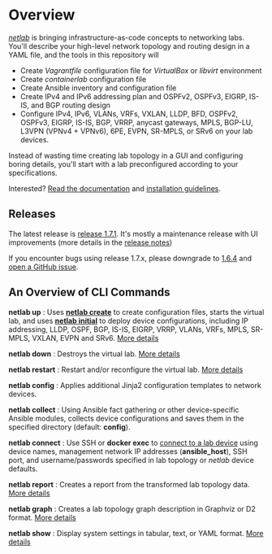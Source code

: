 # Overview

*[netlab](https://netlab.tools)* is bringing infrastructure-as-code concepts to networking labs. You'll describe your high-level network topology and routing design in a YAML file, and the tools in this repository will

* Create *Vagrantfile* configuration file for *VirtualBox* or *libvirt* environment
* Create *containerlab* configuration file
* Create Ansible inventory and configuration file
* Create IPv4 and IPv6 addressing plan and OSPFv2, OSPFv3, EIGRP, IS-IS, and BGP routing design
* Configure IPv4, IPv6, VLANs, VRFs, VXLAN, LLDP, BFD, OSPFv2, OSPFv3, EIGRP, IS-IS, BGP, VRRP, anycast gateways, MPLS, BGP-LU, L3VPN (VPNv4 + VPNv6), 6PE, EVPN, SR-MPLS, or SRv6 on your lab devices.

Instead of wasting time creating lab topology in a GUI and configuring boring details, you'll start with a lab preconfigured according to your specifications.

Interested? [Read the documentation](https://netlab.tools) and [installation guidelines](https://netlab.tools/install/).

## Releases

The latest release is [release 1.7.1](https://github.com/ipspace/netlab/releases/tag/release_1.7.1). It's mostly a maintenance release with UI improvements (more details in the [release notes](https://netlab.tools/release/))

If you encounter bugs using release 1.7.x, please downgrade to [1.6.4](https://github.com/ipspace/netlab/releases/tag/release_1.6.4) and [open a GitHub issue](https://github.com/ipspace/netlab/issues).
<!--
It contains [numerous new features](https://netlab.tools/release/1.6/) that might have a few bugs. Should you encounter one of those creatures, please open a GitHub issue and use release 1.5.4.
--> 

## An Overview of CLI Commands

**netlab up**
: Uses **[netlab create](https://netlab.tools/netlab/create/)** to create configuration files, starts the virtual lab, and uses **[netlab initial](https://netlab.tools/netlab/initial/)** to deploy device configurations, including IP addressing, LLDP, OSPF, BGP, IS-IS, EIGRP, VRRP, VLANs, VRFs, MPLS, SR-MPLS, VXLAN, EVPN and SRv6. [More details](https://netlab.tools/netlab/up/)

**netlab down**
: Destroys the virtual lab. [More details](https://netlab.tools/netlab/down/)

**netlab restart**
: Restart and/or reconfigure the virtual lab. [More details](https://netlab.tools/netlab/restart/)

**netlab config**
: Applies additional Jinja2 configuration templates to network devices.

**netlab collect**
: Using Ansible fact gathering or other device-specific Ansible modules, collects device configurations and saves them in the specified directory (default: **config**).

**netlab connect**
: Use SSH or **docker exec** to [connect to a lab device](https://netlab.tools/netlab/connect/) using device names, management network IP addresses (**ansible_host**), SSH port, and username/passwords specified in lab topology or *netlab* device defaults.

**netlab report**
: Creates a report from the transformed lab topology data.  [More details](https://netlab.tools/netlab/report/)

**netlab graph**
: Creates a lab topology graph description in Graphviz or D2 format. [More details](https://netlab.tools/netlab/graph/)

**netlab show**
: Display system settings in tabular, text, or YAML format. [More details](https://netlab.tools/netlab/show/)
